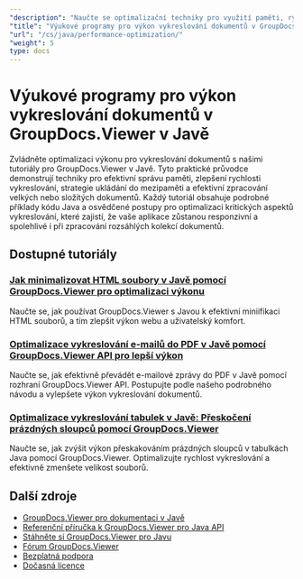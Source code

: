 ```yaml
---
"description": "Naučte se optimalizační techniky pro využití paměti, rychlost vykreslování a práci s velkými dokumenty pomocí GroupDocs.Viewer pro Javu."
"title": "Výukové programy pro výkon vykreslování dokumentů v GroupDocs.Viewer v Javě"
"url": "/cs/java/performance-optimization/"
"weight": 5
type: docs
---
```

# Výukové programy pro výkon vykreslování dokumentů v GroupDocs.Viewer v Javě

Zvládněte optimalizaci výkonu pro vykreslování dokumentů s našimi tutoriály pro GroupDocs.Viewer v Javě. Tyto praktické průvodce demonstrují techniky pro efektivní správu paměti, zlepšení rychlosti vykreslování, strategie ukládání do mezipaměti a efektivní zpracování velkých nebo složitých dokumentů. Každý tutoriál obsahuje podrobné příklady kódu Java a osvědčené postupy pro optimalizaci kritických aspektů vykreslování, které zajistí, že vaše aplikace zůstanou responzivní a spolehlivé i při zpracování rozsáhlých kolekcí dokumentů.

## Dostupné tutoriály

### [Jak minimalizovat HTML soubory v Javě pomocí GroupDocs.Viewer pro optimalizaci výkonu](./groupdocs-viewer-java-html-minification-guide/)
Naučte se, jak používat GroupDocs.Viewer s Javou k efektivní miniifikaci HTML souborů, a tím zlepšit výkon webu a uživatelský komfort.

### [Optimalizace vykreslování e-mailů do PDF v Javě pomocí GroupDocs.Viewer API pro lepší výkon](./optimize-email-pdf-rendering-java-groupdocs-viewer-api/)
Naučte se, jak efektivně převádět e-mailové zprávy do PDF v Javě pomocí rozhraní GroupDocs.Viewer API. Postupujte podle našeho podrobného návodu a vylepšete výkon vykreslování dokumentů.

### [Optimalizace vykreslování tabulek v Javě: Přeskočení prázdných sloupců pomocí GroupDocs.Viewer](./optimize-spreadsheet-rendering-java-skip-empty-columns/)
Naučte se, jak zvýšit výkon přeskakováním prázdných sloupců v tabulkách Java pomocí GroupDocs.Viewer. Optimalizujte rychlost vykreslování a efektivně zmenšete velikost souborů.

## Další zdroje

- [GroupDocs.Viewer pro dokumentaci v Javě](https://docs.groupdocs.com/viewer/java/)
- [Referenční příručka k GroupDocs.Viewer pro Java API](https://reference.groupdocs.com/viewer/java/)
- [Stáhněte si GroupDocs.Viewer pro Javu](https://releases.groupdocs.com/viewer/java/)
- [Fórum GroupDocs.Viewer](https://forum.groupdocs.com/c/viewer/9)
- [Bezplatná podpora](https://forum.groupdocs.com/)
- [Dočasná licence](https://purchase.groupdocs.com/temporary-license/)